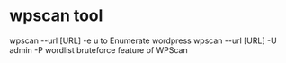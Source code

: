 # wpscan tool
wpscan --url [URL] -e u                                                to Enumerate wordpress 
wpscan --url [URL] -U admin -P wordlist                    bruteforce feature of WPScan
